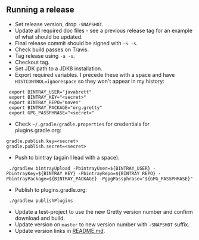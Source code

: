 ## Running a release

- Set release version, drop `-SNAPSHOT`.
- Update all required doc files - see a previous release tag for an example of what should be updated.
- Final release commit should be signed with `-S -s`.
- Check build passes on Travis.
- Tag release using `-a -s`.
- Checkout tag.
- Set JDK path to a JDK8 installation.
- Export required variables.  I precede these with a space and have `HISTCONTROL=ignorespace` so they won't appear in my history:

```
 export BINTRAY_USER="javabrett"
 export BINTRAY_KEY="<secret>"
 export BINTRAY_REPO="maven"
 export BINTRAY_PACKAGE="org.gretty"
 export GPG_PASSPHRASE="<secret>"
```

- Check `~/.gradle/gradle.properties` for credentials for plugins.gradle.org:

```
gradle.publish.key=<secret>
gradle.publish.secret=<secret>
```

- Push to bintray (again I lead with a space):

```
 ./gradlew bintrayUpload -PbintrayUser=${BINTRAY_USER} -PbintrayKey=${BINTRAY_KEY} -PbintrayRepo=${BINTRAY_REPO} -PbintrayPackage=${BINTRAY_PACKAGE} -PgpgPassphrase="${GPG_PASSPHRASE}"
```

- Publish to plugins.gradle.org:

```
 ./gradlew publishPlugins
```

- Update a test-project to use the new Gretty version number and confirm download and build.
- Update version on `master` to new version number with `-SNAPSHOT` suffix.
- Update version links in [README.md](README.md).

